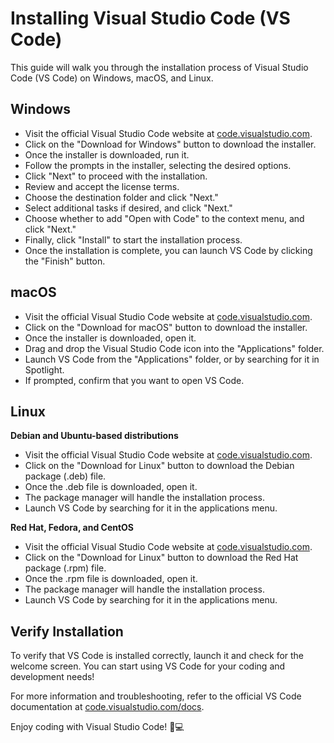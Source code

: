 # **Installing Visual Studio Code (VS Code)**

This guide will walk you through the installation process of Visual Studio Code (VS Code) on Windows, macOS, and Linux.

## **Windows**

* Visit the official Visual Studio Code website at [code.visualstudio.com](https://code.visualstudio.com).
* Click on the "Download for Windows" button to download the installer.
* Once the installer is downloaded, run it.
* Follow the prompts in the installer, selecting the desired options.
* Click "Next" to proceed with the installation.
* Review and accept the license terms.
* Choose the destination folder and click "Next."
* Select additional tasks if desired, and click "Next."
* Choose whether to add "Open with Code" to the context menu, and click "Next."
* Finally, click "Install" to start the installation process.
* Once the installation is complete, you can launch VS Code by clicking the "Finish" button.

## **macOS**

* Visit the official Visual Studio Code website at [code.visualstudio.com](https://code.visualstudio.com).
* Click on the "Download for macOS" button to download the installer.
* Once the installer is downloaded, open it.
* Drag and drop the Visual Studio Code icon into the "Applications" folder.
* Launch VS Code from the "Applications" folder, or by searching for it in Spotlight.
* If prompted, confirm that you want to open VS Code.

## **Linux**

**Debian and Ubuntu-based distributions**

* Visit the official Visual Studio Code website at [code.visualstudio.com](https://code.visualstudio.com).
* Click on the "Download for Linux" button to download the Debian package (.deb) file.
* Once the .deb file is downloaded, open it.
* The package manager will handle the installation process.
* Launch VS Code by searching for it in the applications menu.

**Red Hat, Fedora, and CentOS**

* Visit the official Visual Studio Code website at [code.visualstudio.com](https://code.visualstudio.com).
* Click on the "Download for Linux" button to download the Red Hat package (.rpm) file.
* Once the .rpm file is downloaded, open it.
* The package manager will handle the installation process.
* Launch VS Code by searching for it in the applications menu.

## **Verify Installation**

To verify that VS Code is installed correctly, launch it and check for the welcome screen. You can start using VS Code for your coding and development needs!

For more information and troubleshooting, refer to the official VS Code documentation at [code.visualstudio.com/docs](https://code.visualstudio.com/docs).

Enjoy coding with Visual Studio Code! 🎉💻
